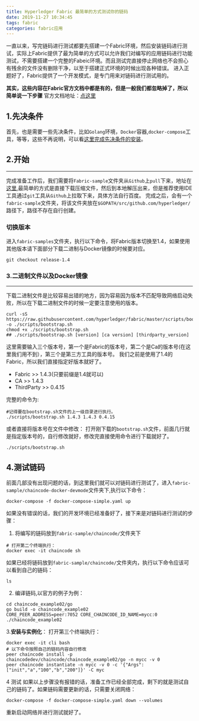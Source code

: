 ```yaml
---
title: Hyperledger Fabric 最简单的方式测试你的链码
date: 2019-11-27 10:34:45
tags: fabric
categories: fabric应用
---
```

一直以来，写完链码进行测试都要先搭建一个Fabric环境，然后安装链码进行测试，实际上Fabric提供了最为简单的方式可以允许我们对编写的应用链码进行功能测试，不需要搭建一个完整的Fabeic环境。而且测试完直接停止网络也不会担心有残余的文件没有删除干净，以至于搭建正式环境的时候出现各种错误。
进入正题好了，Fabric提供了一个开发模式，是专门用来对链码进行测试用的。

**其实，这些内容在Fabric官方文档中都是有的，但是一般我们都忽略掉了，所以简单说一下步骤**
官方文档地址：[点这里](https://github.com/hyperledger/fabric-samples/blob/master/chaincode-docker-devmode/README.rst)
## 1.先决条件
首先，也是需要一些先决条件，比如`Golang`环境，`Docker`容器,`docker-compose`工具，等等，这些不再说明，可以看[这里完成先决条件的安装](https://newonexd.github.io/2019/11/23/blog/fabric/Fabric%E7%8E%AF%E5%A2%83%E6%90%AD%E5%BB%BA/)。

## 2.开始
* * *
完成准备工作后，我们需要将`Fabric-sample`文件夹从`Github`上`pull`下来，地址在[这里](https://github.com/hyperledger/fabric-samples),最简单的方式是直接下载压缩文件，然后到本地解压出来，但是推荐使用IDE工具通过`git`工具从`Github`上拉取下来，具体方法自行百度。
完成之后，会有一个`fabric-sample`文件夹，将该文件夹放在`$GOPATH/src/github.com/hyperledger/`路径下，路径不存在自行创建。

### 切换版本
进入`fabric-samples`文件夹，执行以下命令，将Fabric版本切换至1.4，如果使用其他版本请下面部分下载二进制与Docker镜像的时候要对应。
```
git checkout release-1.4
```

### 3.二进制文件以及Docker镜像
* * *

下载二进制文件是比较容易出错的地方，因为容易因为版本不匹配导致网络启动失败，所以在下载二进制文件的时候一定要注意使用的版本。
```
curl -sS https://raw.githubusercontent.com/hyperledger/fabric/master/scripts/bootstrap.sh -o ./scripts/bootstrap.sh
chmod +x ./scripts/bootstrap.sh
## ./scripts/bootstrap.sh [version] [ca version] [thirdparty_version]
```
这里需要输入三个版本号，第一个是Fabric的版本号，第二个是Ca的版本号(在这里我们用不到），第三个是第三方工具的版本号。
我们之前是使用了1.4的Fabric，所以我们直接指定好版本就好了。

* Fabric >> 1.4.3(只要前缀是1.4就可以)
* CA    >>  1.4.3
* ThirdParty >> 0.4.15

完整的命令为:
```
#记得要在bootstrap.sh文件的上一级目录进行执行。
./scripts/bootstrap.sh 1.4.3 1.4.3 0.4.15
```
或者直接将版本号在文件中修改：
打开刚下载的`bootstrap.sh`文件，前面几行就是指定版本号的，自行修改就好，修改完直接使用命令进行下载就好了。
```
./scripts/bootstrap.sh
```

## 4.测试链码
前面几部没有出现问题的话，到这里我们就可以对链码进行测试了，进入`fabric-sample/chaincode-docker-devmode`文件夹下,执行以下命令：
```
docker-compose -f docker-compose-simple.yaml up
```
如果没有错误的话，我们的开发环境已经准备好了，接下来是对链码进行测试的步骤：

1. 将编写的链码放到`fabric-sample/chaincode/`文件夹下
```
# 打开第二个终端执行：
docker exec -it chaincode sh
```
如果已经将链码放到`fabric-sample/chaincode/`文件夹内，执行以下命令应该可以看到自己的链码：
```
ls
```
2. 编译链码,以官方的例子为例：
```
cd chaincode_example02/go
go build -o chaincode_example02
CORE_PEER_ADDRESS=peer:7052 CORE_CHAINCODE_ID_NAME=mycc:0 ./chaincode_example02
```

3.**安装与实例化**：
打开第三个终端执行：
```
docker exec -it cli bash
# 以下命令按照自己的链码内容自行修改
peer chaincode install -p chaincodedev/chaincode/chaincode_example02/go -n mycc -v 0
peer chaincode instantiate -n mycc -v 0 -c '{"Args":["init","a","100","b","200"]}' -C myc
```

4 测试
如果以上步骤没有报错的话，准备工作已经全部完成，剩下的就是测试自己的链码了。如果链码需要更新的话，只需要关闭网络：
```
docker-compose -f docker-compose-simple.yaml down --volumes
```
重新启动网络并进行测试就好了。